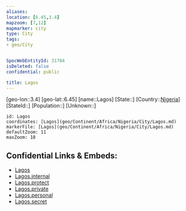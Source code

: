 ```yaml
---
aliases: 
location: [6.45,3.4]
mapzoom: [7,12] 
mapmarker: city 
type: City
tags:
- geo/City


SpocWebEntityId: 31784
isDeleted: false
confidential: public

title: Lagos
---
```

[geo-lon::3.4]
[geo-lat::6.45]
[name::Lagos]
[State::]
[Country::[Nigeria](geo/Continent/Africa/Nigeria.md)]
[StateId::]
[Population::]
[Unknown::]


```leaflet
id: Lagos
coordinates: [Lagos](geo/Continent/Africa/Nigeria/City/Lagos.md)
markerFile: [Lagos](geo/Continent/Africa/Nigeria/City/Lagos.md)
defaultZoom: 11 
maxZoom: 18
```


## Confidential Links & Embeds: 
- [Lagos](../../../../../../_public/geo/Continent/Africa/Nigeria/City/Lagos.md) 
- [Lagos.internal](../../../../../../_internal/geo/Continent/Africa/Nigeria/City/Lagos.internal.md) 
- [Lagos.protect](../../../../../../_protect/geo/Continent/Africa/Nigeria/City/Lagos.protect.md) 
- [Lagos.private](../../../../../../_private/geo/Continent/Africa/Nigeria/City/Lagos.private.md) 
- [Lagos.personal](../../../../../../_personal/geo/Continent/Africa/Nigeria/City/Lagos.personal.md) 
- [Lagos.secret](../../../../../../_secret/geo/Continent/Africa/Nigeria/City/Lagos.secret.md) 
